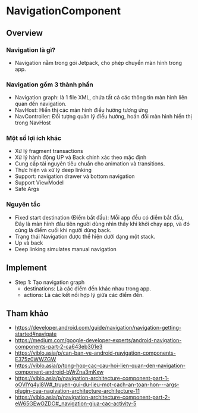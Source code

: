 ﻿# NavigationComponent

## Overview

### Navigation là gì?
- Navigation nằm trong gói Jetpack, cho phép chuyển màn hình trong app.

### Navigation gồm 3 thành phần
- Navigation graph: là 1 file XML, chứa tất cả các thông tin màn hình liên quan đến navigation.
- NavHost: Hiển thị các màn hình điều hướng tương ứng
- NavController: Đối tượng quản lý điều hướng, hoán đổi màn hình hiển thị trong NavHost

### Một số lợi ích khác
- Xử lý fragment transactions
- Xử lý hành động UP và Back chính xác theo mặc định
- Cung cấp tài nguyên tiêu chuẩn cho animation và transitions.
- Thực hiện và xử lý deep linking
- Support: navigation drawer và bottom navigation
- Support ViewModel
- Safe Args

### Nguyên tắc
- Fixed start destination (Điểm bắt đầu): Mỗi app đều có điểm bắt đầu, Đây là màn hình đầu tiên người dùng nhìn thấy khi khởi chạy app, và đó cũng là điểm cuối khi
người dùng back.
- Trạng thái Navigation được thể hiện dưới dạng một stack.
- Up và back
- Deep linking simulates manual navigation

## Implement
- Step 1: Tạo navigation graph
	+ destinations: Là các điểm đến khác nhau trong app.
	+ actions: Là các kết nối hợp lý giữa các điểm đến.

## Tham khảo
- https://developer.android.com/guide/navigation/navigation-getting-started#navigate
- https://medium.com/google-developer-experts/android-navigation-components-part-2-ca643eb301e3
- https://viblo.asia/p/can-ban-ve-android-navigation-components-E375z0WWZGW
- https://viblo.asia/p/tong-hop-cac-cau-hoi-lien-quan-den-navigation-component-android-bWrZna3mKxw
- https://viblo.asia/p/navigation-architecture-component-part-1-oOVlYq4yl8W#_truyen-gui-du-lieu-mot-cach-an-toan-hon---args-plugin-cua-nagivation-architecture-architecture-11
- https://viblo.asia/p/navigation-architecture-component-part-2-eW65GEwOZDO#_navigation-giua-cac-activity-5
